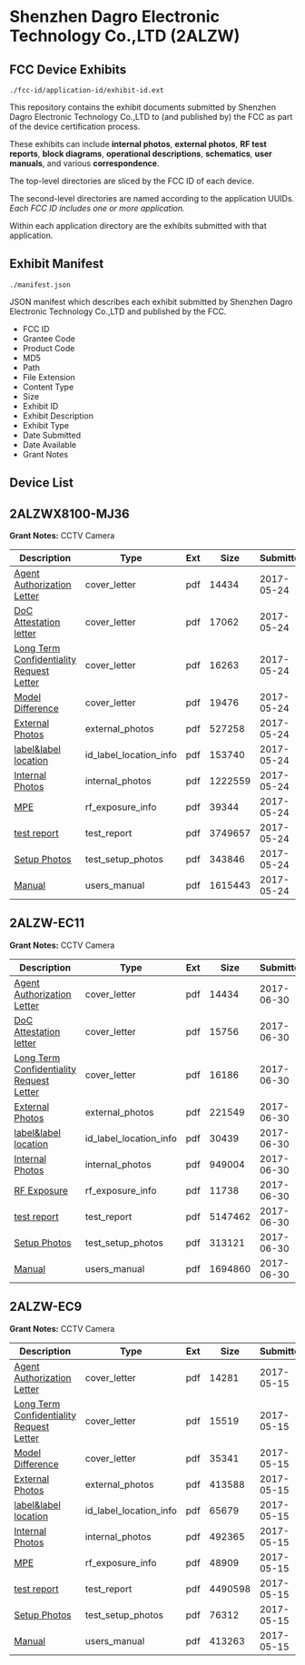 # Shenzhen Dagro Electronic Technology Co.,LTD (2ALZW)
## FCC Device Exhibits

```
./fcc-id/application-id/exhibit-id.ext
```

This repository contains the exhibit documents submitted by Shenzhen Dagro Electronic Technology Co.,LTD to (and published by) the FCC as part of the device certification process.

These exhibits can include **internal photos**, **external photos**, **RF test reports**, **block diagrams**, **operational descriptions**, **schematics**, **user manuals**, and various **correspondence**.

The top-level directories are sliced by the FCC ID of each device.

The second-level directories are named according to the application UUIDs. *Each FCC ID includes one or more application.*

Within each application directory are the exhibits submitted with that application. 

## Exhibit Manifest

```
./manifest.json
```

JSON manifest which describes each exhibit submitted by Shenzhen Dagro Electronic Technology Co.,LTD and published by the FCC.

- FCC ID
- Grantee Code
- Product Code
- MD5
- Path
- File Extension
- Content Type
- Size
- Exhibit ID
- Exhibit Description
- Exhibit Type
- Date Submitted
- Date Available
- Grant Notes

## Device List
## 2ALZWX8100-MJ36
**Grant Notes:** CCTV Camera

| Description | Type | Ext | Size | Submitted | Available |
| ----------- | ---- | --- | ---- | --------- | --------- |
| [Agent Authorization Letter](2ALZWX8100-MJ36/a5f918a65b2af8e8551d70735a4c7144/3401801.pdf) | cover_letter | pdf | 14434 | 2017-05-24 | 2017-05-24 |
| [DoC Attestation letter](2ALZWX8100-MJ36/a5f918a65b2af8e8551d70735a4c7144/3401817.pdf) | cover_letter | pdf | 17062 | 2017-05-24 | 2017-05-24 |
| [Long Term Confidentiality Request Letter](2ALZWX8100-MJ36/a5f918a65b2af8e8551d70735a4c7144/3401832.pdf) | cover_letter | pdf | 16263 | 2017-05-24 | 2017-05-24 |
| [Model Difference](2ALZWX8100-MJ36/a5f918a65b2af8e8551d70735a4c7144/3401838.pdf) | cover_letter | pdf | 19476 | 2017-05-24 | 2017-05-24 |
| [External Photos](2ALZWX8100-MJ36/a5f918a65b2af8e8551d70735a4c7144/3401819.pdf) | external_photos | pdf | 527258 | 2017-05-24 | 2017-05-24 |
| [label&label location](2ALZWX8100-MJ36/a5f918a65b2af8e8551d70735a4c7144/3401829.pdf) | id_label_location_info | pdf | 153740 | 2017-05-24 | 2017-05-24 |
| [Internal Photos](2ALZWX8100-MJ36/a5f918a65b2af8e8551d70735a4c7144/3401821.pdf) | internal_photos | pdf | 1222559 | 2017-05-24 | 2017-05-24 |
| [MPE](2ALZWX8100-MJ36/a5f918a65b2af8e8551d70735a4c7144/3401839.pdf) | rf_exposure_info | pdf | 39344 | 2017-05-24 | 2017-05-24 |
| [test report](2ALZWX8100-MJ36/a5f918a65b2af8e8551d70735a4c7144/3401803.pdf) | test_report | pdf | 3749657 | 2017-05-24 | 2017-05-24 |
| [Setup Photos](2ALZWX8100-MJ36/a5f918a65b2af8e8551d70735a4c7144/3401843.pdf) | test_setup_photos | pdf | 343846 | 2017-05-24 | 2017-05-24 |
| [Manual](2ALZWX8100-MJ36/a5f918a65b2af8e8551d70735a4c7144/3401833.pdf) | users_manual | pdf | 1615443 | 2017-05-24 | 2017-05-24 |
## 2ALZW-EC11
**Grant Notes:** CCTV Camera

| Description | Type | Ext | Size | Submitted | Available |
| ----------- | ---- | --- | ---- | --------- | --------- |
| [Agent Authorization Letter](2ALZW-EC11/b4be24f70b948a57c015f1c53f808ef6/3446798.pdf) | cover_letter | pdf | 14434 | 2017-06-30 | 2017-06-30 |
| [DoC Attestation letter](2ALZW-EC11/b4be24f70b948a57c015f1c53f808ef6/3446810.pdf) | cover_letter | pdf | 15756 | 2017-06-30 | 2017-06-30 |
| [Long Term Confidentiality Request Letter](2ALZW-EC11/b4be24f70b948a57c015f1c53f808ef6/3446814.pdf) | cover_letter | pdf | 16186 | 2017-06-30 | 2017-06-30 |
| [External Photos](2ALZW-EC11/b4be24f70b948a57c015f1c53f808ef6/3446811.pdf) | external_photos | pdf | 221549 | 2017-06-30 | 2017-06-30 |
| [label&label location](2ALZW-EC11/b4be24f70b948a57c015f1c53f808ef6/3446813.pdf) | id_label_location_info | pdf | 30439 | 2017-06-30 | 2017-06-30 |
| [Internal Photos](2ALZW-EC11/b4be24f70b948a57c015f1c53f808ef6/3446812.pdf) | internal_photos | pdf | 949004 | 2017-06-30 | 2017-06-30 |
| [RF Exposure](2ALZW-EC11/b4be24f70b948a57c015f1c53f808ef6/3446818.pdf) | rf_exposure_info | pdf | 11738 | 2017-06-30 | 2017-06-30 |
| [test report](2ALZW-EC11/b4be24f70b948a57c015f1c53f808ef6/3446800.pdf) | test_report | pdf | 5147462 | 2017-06-30 | 2017-06-30 |
| [Setup Photos](2ALZW-EC11/b4be24f70b948a57c015f1c53f808ef6/3446821.pdf) | test_setup_photos | pdf | 313121 | 2017-06-30 | 2017-06-30 |
| [Manual](2ALZW-EC11/b4be24f70b948a57c015f1c53f808ef6/3446815.pdf) | users_manual | pdf | 1694860 | 2017-06-30 | 2017-06-30 |
## 2ALZW-EC9
**Grant Notes:** CCTV Camera

| Description | Type | Ext | Size | Submitted | Available |
| ----------- | ---- | --- | ---- | --------- | --------- |
| [Agent Authorization Letter](2ALZW-EC9/6dc803a9c64a5c2895e75d3d2e4c167e/3390988.pdf) | cover_letter | pdf | 14281 | 2017-05-15 | 2017-05-15 |
| [Long Term Confidentiality Request Letter](2ALZW-EC9/6dc803a9c64a5c2895e75d3d2e4c167e/3390994.pdf) | cover_letter | pdf | 15519 | 2017-05-15 | 2017-05-15 |
| [Model Difference](2ALZW-EC9/6dc803a9c64a5c2895e75d3d2e4c167e/3390996.pdf) | cover_letter | pdf | 35341 | 2017-05-15 | 2017-05-15 |
| [External Photos](2ALZW-EC9/6dc803a9c64a5c2895e75d3d2e4c167e/3390991.pdf) | external_photos | pdf | 413588 | 2017-05-15 | 2017-05-15 |
| [label&label location](2ALZW-EC9/6dc803a9c64a5c2895e75d3d2e4c167e/3390993.pdf) | id_label_location_info | pdf | 65679 | 2017-05-15 | 2017-05-15 |
| [Internal Photos](2ALZW-EC9/6dc803a9c64a5c2895e75d3d2e4c167e/3390992.pdf) | internal_photos | pdf | 492365 | 2017-05-15 | 2017-05-15 |
| [MPE](2ALZW-EC9/6dc803a9c64a5c2895e75d3d2e4c167e/3390997.pdf) | rf_exposure_info | pdf | 48909 | 2017-05-15 | 2017-05-15 |
| [test report](2ALZW-EC9/6dc803a9c64a5c2895e75d3d2e4c167e/3390989.pdf) | test_report | pdf | 4490598 | 2017-05-15 | 2017-05-15 |
| [Setup Photos](2ALZW-EC9/6dc803a9c64a5c2895e75d3d2e4c167e/3391000.pdf) | test_setup_photos | pdf | 76312 | 2017-05-15 | 2017-05-15 |
| [Manual](2ALZW-EC9/6dc803a9c64a5c2895e75d3d2e4c167e/3390995.pdf) | users_manual | pdf | 413263 | 2017-05-15 | 2017-05-15 |
